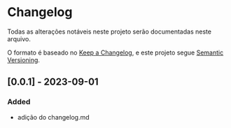 # Changelog
Todas as alterações notáveis ​​neste projeto serão documentadas neste arquivo.

O formato é baseado no [Keep a Changelog](https://keepachangelog.com/en/1.0.0/),
e este projeto segue [Semantic Versioning](https://semver.org/spec/v2.0.0.html).

## [0.0.1] - 2023-09-01
### Added
- adição do changelog.md
